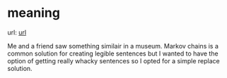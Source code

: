 # meaning

url: [url](http://alexmccallum.me/meaning)

Me and a friend saw something similair in a museum. Markov chains is a common solution for creating legible sentences but I wanted to have the option of getting really whacky sentences so I opted for a simple replace solution. 
